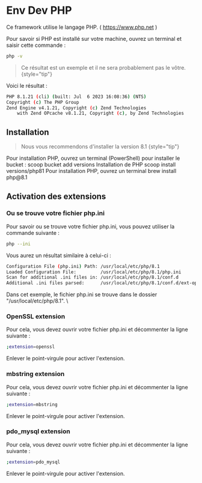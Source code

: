 # Env Dev PHP

Ce framework utilise le langage PHP.
( <a href="https://www.php.net/">https://www.php.net</a> )

Pour savoir si PHP est installé sur votre machine, ouvrez un terminal et saisir cette commande : 

````Bash
php -v
````

> Ce résultat est un exemple et il ne sera probablement pas le vôtre.
{style="tip"}

Voici le résultat :

````Bash
PHP 8.1.21 (cli) (built: Jul  6 2023 16:08:36) (NTS)
Copyright (c) The PHP Group
Zend Engine v4.1.21, Copyright (c) Zend Technologies
    with Zend OPcache v8.1.21, Copyright (c), by Zend Technologies
````

## Installation

> Nous vous recommendons d'installer la version 8.1
> {style="tip"}

<tabs>
    <tab title="WINDOWS">
        Pour installation PHP, ouvrez un terminal (PowerShell) pour installer le bucket :
        <code-block lang="Bash">
        scoop bucket add versions
        </code-block>
        Installation de PHP
        <code-block lang="Bash">
        scoop install versions/php81
        </code-block>
    </tab>
    <tab title="MAC OS">
        Pour installation PHP, ouvrez un terminal
        <code-block lang="Bash">
        brew install php@8.1
        </code-block>
    </tab>
</tabs>

## Activation des extensions

### Ou se trouve votre fichier php.ini
Pour savoir ou se trouve votre fichier php.ini, vous pouvez utiliser la commande suivante :

````Bash
php --ini
````
Vous aurez un résultat similaire à celui-ci :

````Bash
Configuration File (php.ini) Path: /usr/local/etc/php/8.1
Loaded Configuration File:         /usr/local/etc/php/8.1/php.ini
Scan for additional .ini files in: /usr/local/etc/php/8.1/conf.d
Additional .ini files parsed:      /usr/local/etc/php/8.1/conf.d/ext-opcache.ini
````
Dans cet exemple, le fichier php.ini se trouve dans le dossier "/usr/local/etc/php/8.1". \

### OpenSSL extension
Pour cela, vous devez ouvrir votre fichier php.ini et décommenter la ligne suivante :

````Bash
;extension=openssl
````
Enlever le point-virgule pour activer l'extension.

### mbstring extension
Pour cela, vous devez ouvrir votre fichier php.ini et décommenter la ligne suivante :

````Bash
;extension=mbstring
````
Enlever le point-virgule pour activer l'extension.

### pdo_mysql extension
Pour cela, vous devez ouvrir votre fichier php.ini et décommenter la ligne suivante :

````Bash
;extension=pdo_mysql
````
Enlever le point-virgule pour activer l'extension.